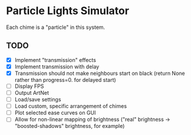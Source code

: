# Particle Lights Simulator

Each chime is a "particle" in this system.

## TODO
- [x] Implement "transmission" effects
- [x] Implement transmission with delay
- [x] Transmission should not make neighbours start on black (return None rather than progress=0. for delayed start)
- [ ] Display FPS
- [ ] Output ArtNet
- [ ] Load/save settings
- [ ] Load custom, specific arrangement of chimes
- [ ] Plot selected ease curves on GUI
- [ ] Allow for non-linear mapping of brightness ("real" brightness -> "boosted-shadows" brightness, for example)